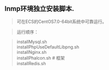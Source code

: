 ## lnmp环境独立安装脚本.

> 可在ECS的CentOS7.0-64bit系统中可靠运行。

> 运行顺序：

>    installMysql.sh  
>    installPhpUseDefaultLibpng.sh  
>    installNginx.sh  
>    installPhalcon.sh # 框架  
>    installRedis.sh  
